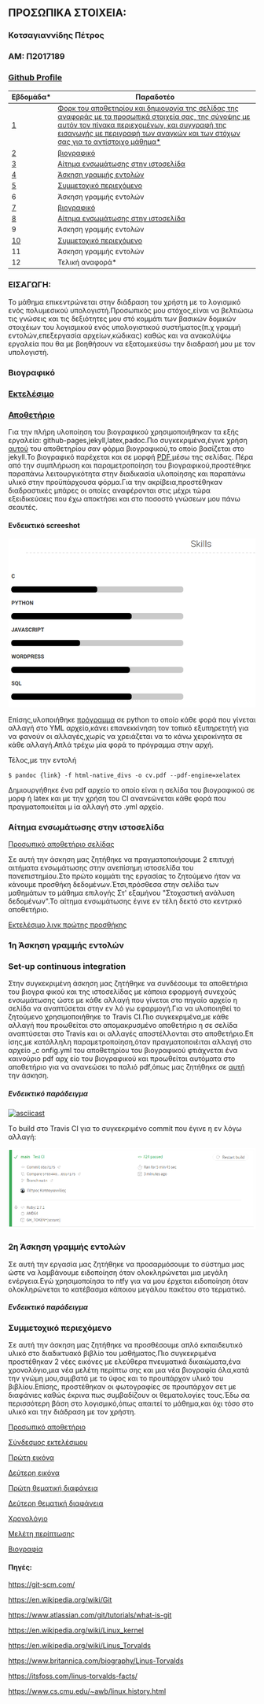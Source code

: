 ## ΠΡΟΣΩΠΙΚΑ ΣΤΟΙΧΕΙΑ:

### Κοτσαγιαννίδης Πέτρος
### ΑΜ: Π2017189
### [Github Profile](https://github.com/p17kots)

| Εβδομάδα* |Παραδοτέο|
| --- | --- 
| <a href="#P">1</a> | <a href="#P"> Φορκ του αποθετηρίου και δημιουργία της σελίδας της αναφοράς με τα προσωπικά στοιχεία σας, της σύνοψης με αυτόν τον πίνακα περιεχομένων, και συγγραφή της εισαγωγής με περιγραφή των αναγκών και των στόχων σας για το αντίστοιχο μάθημα*</a> |
|<a href="#P-1"> 2 </a>  |<a href="#P-1"> βιογραφικό</a> |
|<a href="#P-2"> 3 </a>|<a href="#P-2"> Αίτημα ενσωμάτωσης στην ιστοσελίδα</a> |
|<a href="#P-3"> 4 </a> |<a href="#P-3"> Άσκηση γραμμής εντολών</a> |
|<a href="#P-4"> 5 </a> |<a href="P-4"> Συμμετοχικό περιεχόμενο</a> |
| 6 | Άσκηση γραμμής εντολών |
|<a href="#P-1"> 7 </a> |<a href="#P-1"> βιογραφικό </a> |
|<a href="#P-2"> 8 </a> |<a href="#P-2"> Αίτημα ενσωμάτωσης στην ιστοσελίδα </a> |
| 9 | Άσκηση γραμμής εντολών |
|<a href="#P-4"> 10 </a> |<a href="#P-4"> Συμμετοχικό περιεχόμενο </a> |
| 11 | Άσκηση γραμμής εντολών |
| 12 | Τελική αναφορά* 

### <a name="P">ΕΙΣΑΓΩΓΗ:</a>

Το μάθημα επικεντρώνεται στην διάδραση του χρήστη με το λογισμικό ενός πολυμεσικού υπολογιστή.Προσωπικός μου στόχος,είναι να βελτιώσω τις γνώσεις και τις δεξιότητες μου στό κομμάτι των βασικών δομικών στοιχέιων του λογισμικού ενός υπολογιστικού συστήματος(π.χ γραμμή εντολών,επεξεργασία αρχείων,κώδικας) καθώς και να ανακαλύψω εργαλεία που θα με βοηθήσουν να εξατομικεύσω την διαδρασή μου με τον υπολογιστή.  


### <a name="P-1">Βιογραφικό</a>

### [Εκτελέσιμο](https://p17kots.github.io/cv/)
### [Αποθετήριο](https://github.com/p17kots/cv)

Για την πλήρη υλοποίηση του βιογραφικού χρησιμοποιήθηκαν τα εξής εργαλεία: github-pages,jekyll,latex,padoc.Πιο συγκεκριμένα,έγινε χρήση [αυτού](https://github.com/sproogen/modern-resume-theme) του αποθετηρίου σαν φόρμα βιογραφικού,το οποίο βασίζεται στο jekyll.Το βιογραφικό παρέχεται και σε μορφή [PDF](https://p17kots.github.io/cv/cv.pdf),μέσω της σελίδας.
Πέρα από την συμπλήρωση και παραμετροποίηση του βιογραφικού,προστέθηκε παραπάνω λειτουργικότητα στην διαδικασία υλοποίησης και παραπάνω υλικό στην προϋπάρχουσα φόρμα.Για την ακρίβεια,προστέθηκαν διαδραστικές μπάρες οι οποίες αναφέρονται στις μέχρι τώρα εξειδικεύσεις που έχω αποκτήσει και στο ποσοστό γνώσεων μου πάνω σεαυτές. 

#### Ενδεικτικό screeshot

![](./images/skills.png)

Επίσης,υλοποιήθηκε [πρόγραμμα](https://github.com/p17kots/cv/blob/main/when_changes.py) σε python το οποίο κάθε φορά που γίνεται αλλαγή στο YML αρχείο,κάνει επανεκκίνηση τον τοπικό εξυπηρετητή για να φανούν οι αλλαγές,χωρίς να χρειάζεται να το κάνω χειροκίνητα σε κάθε αλλαγή.Απλά τρέχω μία φορά το πρόγραμμα στην αρχή.

Τέλος,με την εντολή

```
$ pandoc {link} -f html-native_divs -o cv.pdf --pdf-engine=xelatex
```
Δημιουργήθηκε ένα pdf αρχείο το οποίο είναι η σελίδα του βιογραφικού σε μορφ
ή latex και με την χρήση του CI ανανεώνεται κάθε φορά που πραγματοποιείται μ
ία αλλαγή στο .yml αρχείο.
 
### <a name="P-2">Αίτημα ενσωμάτωσης στην ιστοσελίδα</a>

[Προσωπικό αποθετήριο σελίδας](https://github.com/p17kots/sitegr)

Σε αυτή την άσκηση μας ζητήθηκε να πραγματοποιήσουμε 2 επιτυχή αιτήματα ενσωμάτωσης στην ανεπίσημη ιστοσελίδα 
του πανεπιστημίου.Στο πρώτο κομμάτι της εργασίας το ζητούμενο ήταν να κάνουμε προσθήκη δεδομένων.Έτσι,πρόσθεσα
στην σελίδα των μαθημάτων το μάθημα επιλογής Στ' εξαμήνου "Στοχαστική ανάλυση δεδομένων".Το αίτημα ενσωμάτωσης έγινε εν τέλη δεκτό στο κεντρικό αποθετήριο. 

[Εκτελέσιμο λινκ πρώτης προσθήκης](https://friendly-mirzakhani-6741df.netlify.app/courses/stochastic-data-analysis/)

### <a name="P-3">1η Άσκηση γραμμής εντολών</a>

### Set-up continuous integration

Στην συγκεκριμένη άσκηση μας ζητήθηκε να συνδέσουμε τα αποθετήρια του βιογρα
φικού και της ιστοσελίδας με κάποια εφαρμογή συνεχούς ενσωμάτωσης ώστε  με
κάθε αλλαγή που γίνεται στο πηγαίο αρχείο η σελίδα να αναπτύσεται στην εν λό
γω εφαρμογή.Για να υλοποιηθεί το ζητούμενο χρησιμοποιήθηκε το Travis CI.Πιο 
συγκεκριμένα,με κάθε αλλαγή που προωθείται στο απομακρυσμένο αποθετήριο η σε
σελίδα αναπτύσεται στο Travis και οι αλλαγές αποστέλλονται στο αποθετήριο.Επ
ίσης,με κατάλληλη παραμετροποίηση,όταν πραγματοποιέιται αλλαγή στο αρχείο _c
onfig.yml του αποθετηρίου του βιογραφικού φτιάχνεται ένα καινούριο pdf αρχ
είο του βιογραφικού και προωθείται αυτόματα στο αποθετήριο για να ανανεώσει 
το παλιό pdf,όπως μας ζητήθηκε σε <a href="#P-1">αυτή</a> την άσκηση.

##### Ενδεικτικό παράδειγμα

[![asciicast](https://asciinema.org/a/92or65BOC2KOXyXwh950BJ9FW.png)](https://asciinema.org/a/92or65BOC2KOXyXwh950BJ9FW)

Tο build στο Travis CI για το συγκεκριμένο commit που έγινε η εν λόγω αλλαγή:

![](./images/cv-CI.png)

### <a name="P-5">2η Άσκηση γραμμής εντολών</a>
Σε αυτή την εργασία μας ζητήθηκε να προσαρμόσουμε το σύστημα μας ώστε να λαμβάνουμε ειδοποίηση όταν ολοκληρώνεται μια μεγάλη ενέργεια.Εγώ χρησιμοποίησα το ntfy
για να μου έρχεται ειδοποίηση όταν ολοκληρώνεται το κατέβασμα κάποιου μεγάλου πακέτου στο τερματικό.

##### Ενδεικτικό παράδειγμα
### <a name="P-4">Συμμετοχικό περιεχόμενο</a>

Σε αυτή την άσκηση μας ζητήθηκε να προσθέσουμε απλό εκπαιδευτικό υλικό στο διαδικτυακό βιβλίο του μαθήματος.Πιο 
συγκεκριμένα προστέθηκαν 2 νέες εικόνες με ελεύθερα πνευματικά δικαιώματα,ένα χρονολόγιο,μια νέα μελέτη περίπτω
σης και μια νέα βιογραφία όλα,κατά την γνώμη μου,συμβατά με το ύφος και το προυπάρχον υλικό του βιβλίου.Επίσης,
προστέθηκαν οι φωτογραφίες σε προυπάρχον σετ με διαφάνιες καθώς έκρινα πως συμβαδίζουν οι θεματολογίες τους.Έδω
σα περισσότερη βάση στο λογισμικό,όπως απαιτεί το μάθημα,και όχι τόσο στο υλικό και την διάδραση με τον χρήστη.

[Προσωπικό αποθετήριο](https://github.com/p17kots/site)

[Σύνδεσμος εκτελέσιμου](https://p17kots.netlify.app/)

[Πρώτη εικόνα](https://p17kots.netlify.app//gallery/bios/)

[Δεύτερη εικόνα](https://p17kots.netlify.app//gallery/linux-kernel/)

[Πρώτη θεματική διαφάνεια](https://p17kots.netlify.app//slides/preface/)

[Δεύτερη θεματική διαφάνεια](https://p17kots.netlify.app//slides/definition/)

[Χρονολόγιο](https://p17kots.netlify.app//timeline/operating-systems/)

[Μελέτη περίπτωσης](https://p17kots.netlify.app//case-study/git/)

[Βιογραφία](https://p17kots.netlify.app//biography/linus-torvalds/) 


#### Πηγές:

https://git-scm.com/

https://en.wikipedia.org/wiki/Git

https://www.atlassian.com/git/tutorials/what-is-git

https://en.wikipedia.org/wiki/Linux_kernel

https://en.wikipedia.org/wiki/Linus_Torvalds

https://www.britannica.com/biography/Linus-Torvalds

https://itsfoss.com/linus-torvalds-facts/

https://www.cs.cmu.edu/~awb/linux.history.html
